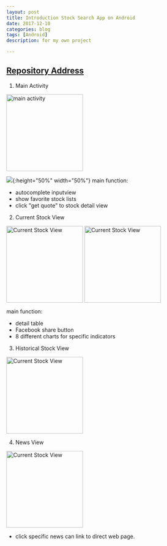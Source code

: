 ```yaml
---
layout: post
title: Introduction Stock Search App on Android 
date: 2017-12-10
categories: blog
tags: [Android]
description: for my own project

---
```


## [Repository Address](https://github.com/tumaolin94/StockSystemWithAndroid)

1. Main Activity
<img align="center" src="https://raw.githubusercontent.com/tumaolin94/tumaolin94.github.io/master/img/app/Screenshot_1512961494.png" width = "200"  alt="main activity" align=center />

![](https://raw.githubusercontent.com/tumaolin94/tumaolin94.github.io/master/img/app/Screenshot_1512961494.png){:height="50%" width="50%"}
main function:
- autocomplete inputview
- show favorite stock lists
- click "get quote" to stock detail view

2. Current Stock View
<img align="center" src="https://raw.githubusercontent.com/tumaolin94/tumaolin94.github.io/master/img/app/Screenshot_1512969585.png" width = "200"  alt="Current Stock View" align=center />

<img align="center" src="https://raw.githubusercontent.com/tumaolin94/tumaolin94.github.io/master/img/app/Screenshot_1512963368.png" width = "200"  alt="Current Stock View" align=center />

main function:
- detail table
- Facebook share button
- 8 different charts for specific indicators  

3. Historical Stock View
<img align="center" src="https://raw.githubusercontent.com/tumaolin94/tumaolin94.github.io/master/img/app/Screenshot_1512963368.png" width = "200"  alt="Current Stock View" align=center />

4. News View
<img align="center" src="https://raw.githubusercontent.com/tumaolin94/tumaolin94.github.io/master/img/app/Screenshot_1512963381.png" width = "200"  alt="Current Stock View" align=center />

- click specific news can link to direct web page.
